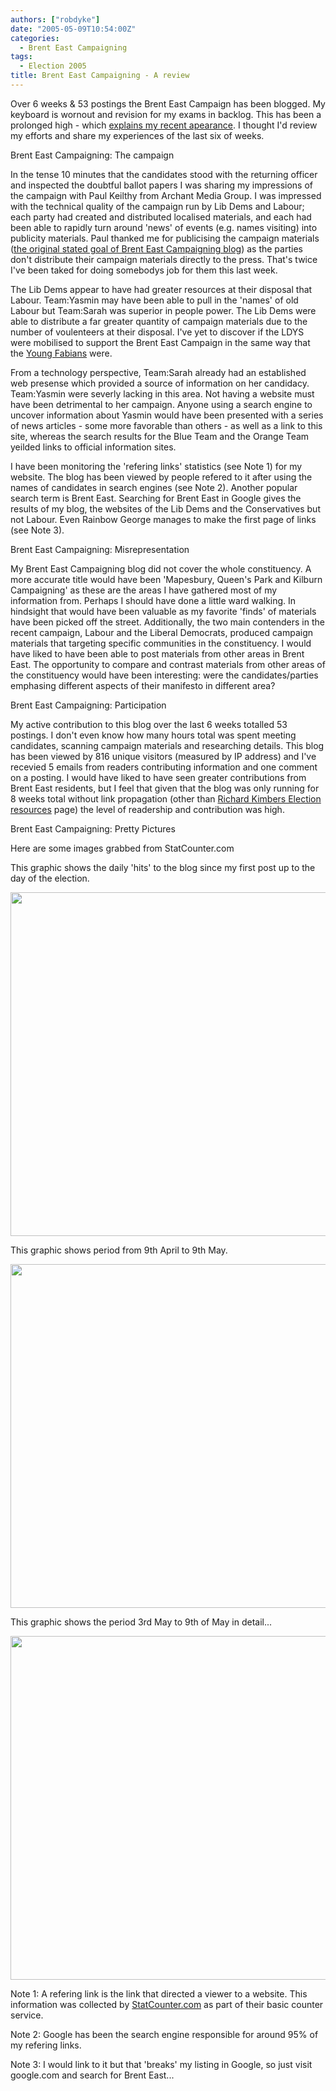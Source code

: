 ```yaml
---
authors: ["robdyke"]
date: "2005-05-09T10:54:00Z"
categories:
  - Brent East Campaigning
tags:
  - Election 2005
title: Brent East Campaigning - A review
---
```

Over 6 weeks & 53 postings the Brent East Campaign has been blogged. My keyboard is wornout and revision for my exams in backlog. This has been a prolonged high - which [explains my recent apearance](http://www.slate.com/id/2117174/entry/2118187/). I thought I'd review my efforts and share my experiences of the last six of weeks.

Brent East Campaigning: The campaign
  
In the tense 10 minutes that the candidates stood with the returning officer and inspected the doubtful ballot papers I was sharing my impressions of the campaign with Paul Keilthy from Archant Media Group. I was impressed with the technical quality of the campaign run by Lib Dems and Labour; each party had created and distributed localised materials, and each had been able to rapidly turn around 'news' of events (e.g. names visiting) into publicity materials. Paul thanked me for publicising the campaign materials ([the original stated goal of Brent East Campaigning blog](http://becampaign.blogspot.com/2005/03/showing-paper-trail.html)) as the parties don't distribute their campaign materials directly to the press. That's twice I've been taked for doing somebodys job for them this last week.

The Lib Dems appear to have had greater resources at their disposal that Labour. Team:Yasmin may have been able to pull in the 'names' of old Labour but Team:Sarah was superior in people power. The Lib Dems were able to distribute a far greater quantity of campaign materials due to the number of voulenteers at their disposal. I've yet to discover if the LDYS were mobilised to support the Brent East Campaign in the same way that the [Young Fabians](http://www.youngfabians.org.uk/) were.

From a technology perspective, Team:Sarah already had an established web presense which provided a source of information on her candidacy. Team:Yasmin were severly lacking in this area. Not having a website must have been detrimental to her campaign. Anyone using a search engine to uncover information about Yasmin would have been presented with a series of news articles - some more favorable than others - as well as a link to this site, whereas the search results for the Blue Team and the Orange Team yeilded links to official information sites.

I have been monitoring the 'refering links' statistics (see Note 1) for my website. The blog has been viewed by people refered to it after using the names of candidates in search engines (see Note 2). Another popular search term is Brent East. Searching for Brent East in Google gives the results of my blog, the websites of the Lib Dems and the Conservatives but not Labour. Even Rainbow George manages to make the first page of links (see Note 3).

Brent East Campaigning: Misrepresentation
  
My Brent East Campaigning blog did not cover the whole constituency. A more accurate title would have been 'Mapesbury, Queen's Park and Kilburn Campaigning' as these are the areas I have gathered most of my information from. Perhaps I should have done a little ward walking. In hindsight that would have been valuable as my favorite 'finds' of materials have been picked off the street. Additionally, the two main contenders in the recent campaign, Labour and the Liberal Democrats, produced campaign materials that targeting specific communities in the constituency. I would have liked to have been able to post materials from other areas in Brent East. The opportunity to compare and contrast materials from other areas of the constituency would have been interesting: were the candidates/parties emphasing different aspects of their manifesto in different area?

Brent East Campaigning: Participation
  
My active contribution to this blog over the last 6 weeks totalled 53 postings. I don't even know how many hours total was spent meeting candidates, scanning campaign materials and researching details. This blog has been viewed by 816 unique visitors (measured by IP address) and I've recevied 5 emails from readers contributing information and one comment on a posting. I would have liked to have seen greater contributions from Brent East residents, but I feel that given that the blog was only running for 8 weeks total without link propagation (other than [Richard Kimbers Election resources](http://www.psr.keele.ac.uk/area/uk/ge05/electionblogs.htm) page) the level of readership and contribution was high.

Brent East Campaigning: Pretty Pictures
  
Here are some images grabbed from StatCounter.com
  
This graphic shows the daily 'hits' to the blog since my first post up to the day of the election.
  
<img width="550" src="http://www.comwifinet.com/becampaign/daily23mar05may.png" />
  
This graphic shows period from 9th April to 9th May.
  
<img width="550" src="http://www.comwifinet.com/becampaign/daily09apr09may.png" />
  
This graphic shows the period 3rd May to 9th of May in detail...
  
<img width="550" src="http://www.comwifinet.com/becampaign/daily03may09may.png" />

Note 1: A refering link is the link that directed a viewer to a website. This information was collected by [StatCounter.com](http://www.statcounter.com/) as part of their basic counter service.
  
Note 2: Google has been the search engine responsible for around 95% of my refering links.
  
Note 3: I would link to it but that 'breaks' my listing in Google, so just visit google.com and search for Brent East...
